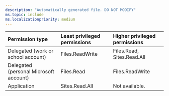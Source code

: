 ```yaml
---
description: "Automatically generated file. DO NOT MODIFY"
ms.topic: include
ms.localizationpriority: medium
---
```


|Permission type|Least privileged permissions|Higher privileged permissions|
|:---|:---|:---|
|Delegated (work or school account)|Files.ReadWrite|Files.Read, Sites.Read.All|
|Delegated (personal Microsoft account)|Files.Read|Files.ReadWrite|
|Application|Sites.Read.All|Not available.|


